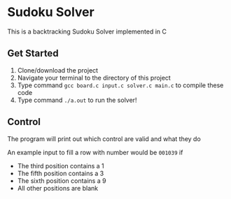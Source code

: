 # Sudoku Solver

This is a backtracking Sudoku Solver implemented in C

## Get Started
1) Clone/download the project
2) Navigate your terminal to the directory of this project
3) Type command `gcc board.c input.c solver.c main.c` to compile these code
4) Type command `./a.out` to run the solver!

## Control
The program will print out which control are valid and what they do

An example input to fill a row with number would be `001039` if 
- The third position contains a 1
- The fifth position contains a 3
- The sixth position contains a 9
- All other positions are blank
